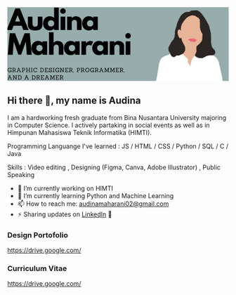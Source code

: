 <img width="100%" height="80%" src="./banner.png" />


## Hi there 👋, my name is Audina

I am a hardworking fresh graduate from Bina Nusantara University majoring in Computer Science. I actively partaking in social events as well as in Himpunan Mahasiswa Teknik Informatika (HIMTI). 

Programming Languange I've learned : JS / HTML / CSS / Python / SQL / C / Java

Skills : Video editing , Designing (Figma, Canva, Adobe Illustrator) , Public Speaking

- 🔭 I’m currently working on HIMTI 
- 🌱 I’m currently learning Python and Machine Learning 
- 📫 How to reach me: audinamaharani02@gmail.com 
- ⚡ Sharing updates on <a href="https://www.linkedin.com/in/audina-maharani/">LinkedIn</a> 💼
### Design Portofolio
https://drive.google.com/

### Curriculum Vitae
https://drive.google.com/





